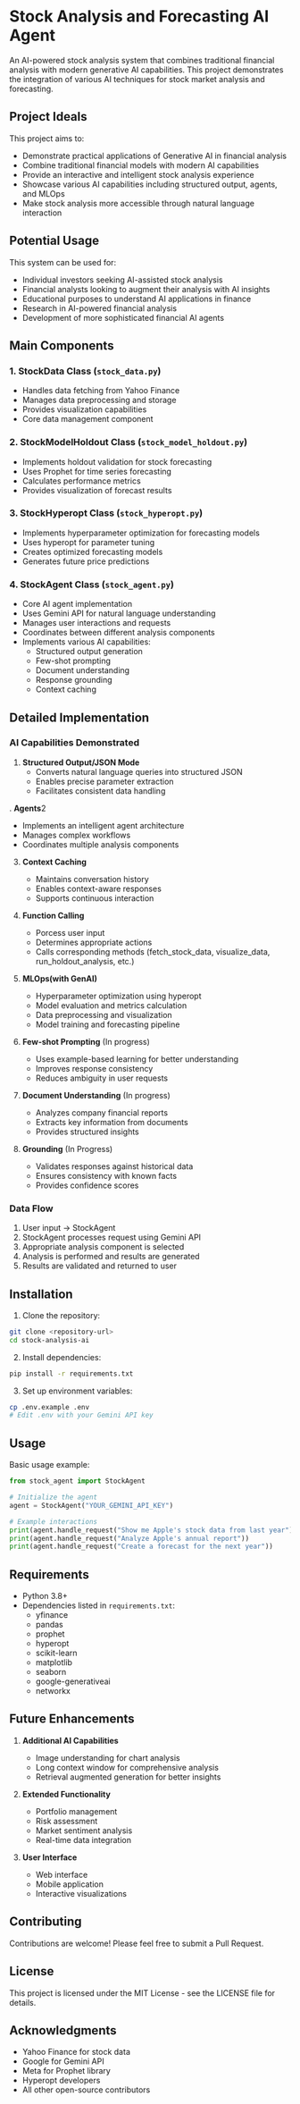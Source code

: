 # Stock Analysis and Forecasting AI Agent

An AI-powered stock analysis system that combines traditional financial analysis with modern generative AI capabilities. This project demonstrates the integration of various AI techniques for stock market analysis and forecasting.

## Project Ideals

This project aims to:
- Demonstrate practical applications of Generative AI in financial analysis
- Combine traditional financial models with modern AI capabilities
- Provide an interactive and intelligent stock analysis experience
- Showcase various AI capabilities including structured output, agents, and MLOps
- Make stock analysis more accessible through natural language interaction

## Potential Usage

This system can be used for:
- Individual investors seeking AI-assisted stock analysis
- Financial analysts looking to augment their analysis with AI insights
- Educational purposes to understand AI applications in finance
- Research in AI-powered financial analysis
- Development of more sophisticated financial AI agents

## Main Components

### 1. StockData Class (`stock_data.py`)
- Handles data fetching from Yahoo Finance
- Manages data preprocessing and storage
- Provides visualization capabilities
- Core data management component

### 2. StockModelHoldout Class (`stock_model_holdout.py`)
- Implements holdout validation for stock forecasting
- Uses Prophet for time series forecasting
- Calculates performance metrics
- Provides visualization of forecast results

### 3. StockHyperopt Class (`stock_hyperopt.py`)
- Implements hyperparameter optimization for forecasting models
- Uses hyperopt for parameter tuning
- Creates optimized forecasting models
- Generates future price predictions

### 4. StockAgent Class (`stock_agent.py`)
- Core AI agent implementation
- Uses Gemini API for natural language understanding
- Manages user interactions and requests
- Coordinates between different analysis components
- Implements various AI capabilities:
  - Structured output generation
  - Few-shot prompting
  - Document understanding
  - Response grounding
  - Context caching

## Detailed Implementation

### AI Capabilities Demonstrated

1. **Structured Output/JSON Mode**
   - Converts natural language queries into structured JSON
   - Enables precise parameter extraction
   - Facilitates consistent data handling

. **Agents**2
   - Implements an intelligent agent architecture
   - Manages complex workflows
   - Coordinates multiple analysis components

3. **Context Caching**
   - Maintains conversation history
   - Enables context-aware responses
   - Supports continuous interaction

4. **Function Calling**
   - Porcess user input
   - Determines appropriate actions
   - Calls corresponding methods (fetch_stock_data, visualize_data, run_holdout_analysis, etc.)

5. **MLOps(with GenAI)**
   - Hyperparameter optimization using hyperopt
   - Model evaluation and metrics calculation
   - Data preprocessing and visualization
   - Model training and forecasting pipeline

6. **Few-shot Prompting** (In progress)
   - Uses example-based learning for better understanding
   - Improves response consistency
   - Reduces ambiguity in user requests

7. **Document Understanding** (In progress)
   - Analyzes company financial reports
   - Extracts key information from documents
   - Provides structured insights

8. **Grounding** (In Progress)
   - Validates responses against historical data
   - Ensures consistency with known facts
   - Provides confidence scores

### Data Flow

1. User input → StockAgent
2. StockAgent processes request using Gemini API
3. Appropriate analysis component is selected
4. Analysis is performed and results are generated
5. Results are validated and returned to user

## Installation

1. Clone the repository:
```bash
git clone <repository-url>
cd stock-analysis-ai
```

2. Install dependencies:
```bash
pip install -r requirements.txt
```

3. Set up environment variables:
```bash
cp .env.example .env
# Edit .env with your Gemini API key
```

## Usage

Basic usage example:
```python
from stock_agent import StockAgent

# Initialize the agent
agent = StockAgent("YOUR_GEMINI_API_KEY")

# Example interactions
print(agent.handle_request("Show me Apple's stock data from last year"))
print(agent.handle_request("Analyze Apple's annual report"))
print(agent.handle_request("Create a forecast for the next year"))
```

## Requirements

- Python 3.8+
- Dependencies listed in `requirements.txt`:
  - yfinance
  - pandas
  - prophet
  - hyperopt
  - scikit-learn
  - matplotlib
  - seaborn
  - google-generativeai
  - networkx

## Future Enhancements

1. **Additional AI Capabilities**
   - Image understanding for chart analysis
   - Long context window for comprehensive analysis
   - Retrieval augmented generation for better insights

2. **Extended Functionality**
   - Portfolio management
   - Risk assessment
   - Market sentiment analysis
   - Real-time data integration

3. **User Interface**
   - Web interface
   - Mobile application
   - Interactive visualizations

## Contributing

Contributions are welcome! Please feel free to submit a Pull Request.

## License

This project is licensed under the MIT License - see the LICENSE file for details.

## Acknowledgments

- Yahoo Finance for stock data
- Google for Gemini API
- Meta for Prophet library
- Hyperopt developers
- All other open-source contributors 